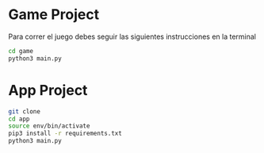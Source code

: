# Game Project

Para correr el juego debes seguir las siguientes instrucciones en la terminal

```sh
cd game
python3 main.py
```

# App Project
```sh
git clone
cd app
source env/bin/activate
pip3 install -r requirements.txt
python3 main.py
```
